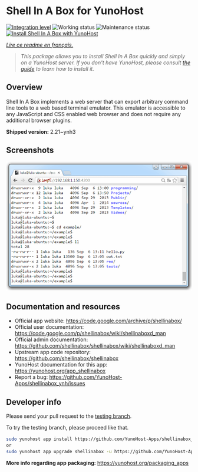 <!--
N.B.: This README was automatically generated by https://github.com/YunoHost/apps/tree/master/tools/README-generator
It shall NOT be edited by hand.
-->

# Shell In A Box for YunoHost

[![Integration level](https://dash.yunohost.org/integration/shellinabox.svg)](https://dash.yunohost.org/appci/app/shellinabox) ![Working status](https://ci-apps.yunohost.org/ci/badges/shellinabox.status.svg) ![Maintenance status](https://ci-apps.yunohost.org/ci/badges/shellinabox.maintain.svg)  
[![Install Shell In A Box with YunoHost](https://install-app.yunohost.org/install-with-yunohost.svg)](https://install-app.yunohost.org/?app=shellinabox)

*[Lire ce readme en français.](./README_fr.md)*

> *This package allows you to install Shell In A Box quickly and simply on a YunoHost server.
If you don't have YunoHost, please consult [the guide](https://yunohost.org/#/install) to learn how to install it.*

## Overview

Shell In A Box implements a web server that can export arbitrary command line tools to a web based terminal emulator. This emulator is accessible to any JavaScript and CSS enabled web browser and does not require any additional browser plugins.


**Shipped version:** 2.21~ynh3

## Screenshots

![Screenshot of Shell In A Box](./doc/screenshots/screenshot.gif)

## Documentation and resources

* Official app website: <https://code.google.com/archive/p/shellinabox/>
* Official user documentation: <https://code.google.com/p/shellinabox/wiki/shellinaboxd_man>
* Official admin documentation: <https://github.com/shellinabox/shellinabox/wiki/shellinaboxd_man>
* Upstream app code repository: <https://github.com/shellinabox/shellinabox>
* YunoHost documentation for this app: <https://yunohost.org/app_shellinabox>
* Report a bug: <https://github.com/YunoHost-Apps/shellinabox_ynh/issues>

## Developer info

Please send your pull request to the [testing branch](https://github.com/YunoHost-Apps/shellinabox_ynh/tree/testing).

To try the testing branch, please proceed like that.

``` bash
sudo yunohost app install https://github.com/YunoHost-Apps/shellinabox_ynh/tree/testing --debug
or
sudo yunohost app upgrade shellinabox -u https://github.com/YunoHost-Apps/shellinabox_ynh/tree/testing --debug
```

**More info regarding app packaging:** <https://yunohost.org/packaging_apps>
